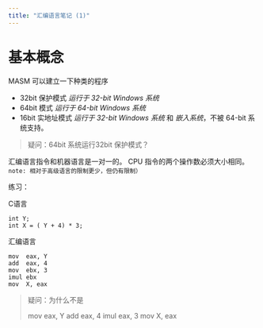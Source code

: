 ```yaml
---
title: "汇编语言笔记 (1)"
---
```


# 基本概念

MASM 可以建立一下种类的程序


* 32bit 保护模式 *运行于 32-bit Windows 系统*
* 64bit 模式 *运行于 64-bit Windows 系统*
* 16bit 实地址模式 *运行于 32-bit Windows 系统* 和 *嵌入系统*，不被 64-bit 系统支持。

> 疑问：64bit 系统运行32bit 保护模式？


 汇编语言指令和机器语言是一对一的。
 CPU 指令的两个操作数必须大小相同。`note: 相对于高级语言的限制更少，但仍有限制）`

练习：

C语言


    int Y;
	int X = ( Y + 4) * 3;

汇编语言

	mov  eax, Y
	add  eax, 4
	mov  ebx, 3
	imul ebx
	mov  X, eax

> 疑问：为什么不是
> 
> 	mov  eax, Y
> 	add  eax, 4
> 	imul eax, 3
> 	mov  X, eax





## 